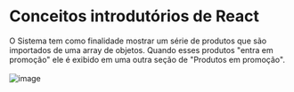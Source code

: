 # Conceitos introdutórios de React

O Sistema tem como finalidade mostrar um série de produtos que são importados de uma array de objetos. Quando esses produtos "entra em promoção" ele é exibido em uma outra seção de "Produtos em promoção".
<br>
<br>
![image](https://github.com/miqueiasrodrigues/introducao-react/assets/84649194/c72ce8b5-c7f4-473d-9001-27e58295ea81)
